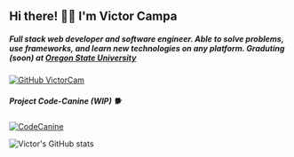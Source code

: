 <h2>Hi there! 👋🦊 I'm Victor Campa</h2>

<h5>Full stack web developer and software engineer. Able to solve problems, use frameworks, and learn new technologies on any platform. <em>Graduting (soon) at <a href="https://oregonstate.edu">Oregon State University</a></em></h5>

[![GitHub VictorCam](https://img.shields.io/github/followers/VictorCam?label=follow&style=social)](https://github.com/VictorCam)

<h5>Project Code-Canine (WIP) 🐕</h5>

[![CodeCanine](https://github-readme-stats.vercel.app/api/pin/?username=VictorCam&repo=project-cc)](https://github.com/VictorCam/project-cc)

![Victor's GitHub stats](https://github-readme-stats.vercel.app/api?username=VictorCam&show_icons=true&theme=tokyonight)








<!--
**VictorCam/VictorCam** is a ✨ _special_ ✨ repository because its `README.md` (this file) appears on your GitHub profile.

Here are some ideas to get you started:

- 🔭 I’m currently working on ...
- 
- 🌱 I’m currently learning ...
- 
- 👯 I’m looking to collaborate on ...
- 
- 🤔 I’m looking for help with ...
- 
- 💬 Ask me about ...
- 
- 📫 How to reach me: ...
- 
- ⚡ Fun fact: ...
- 
-->

